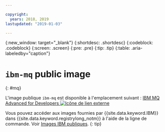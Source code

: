 ```yaml
---

copyright:
  years: 2018, 2019
lastupdated: "2019-01-03"

---
```


{:new_window: target="_blank"}
{:shortdesc: .shortdesc}
{:codeblock: .codeblock}
{:screen: .screen}
{:pre: .pre}
{:tip: .tip}
{:table: .aria-labeledby="caption"}

# `ibm-mq` public image
{: #mq}

L'image publique `ibm-mq` est disponible à l'emplacement suivant : [IBM MQ Advanced for Developers ![Icône de lien externe](../../../icons/launch-glyph.svg "Icône de lien externe")](https://hub.docker.com/r/ibmcom/mq/)

Vous pouvez accéder aux images fournies par {{site.data.keyword.IBM}} dans {{site.data.keyword.registrylong_notm}} à l'aide de la ligne de commande. Voir [Images IBM publiques](/docs/services/Registry/registry_public_images.html#public_images).
{: tip}
